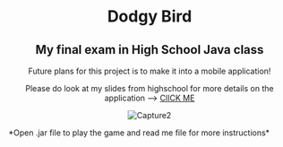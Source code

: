 <h1 align="center">Dodgy Bird</h1>
<h2 align="center">My final exam in High School Java class</h2>
<p align="center">Future plans for this project is to make it into a mobile application!<p>
<p align="center">Please do look at my slides from highschool for more details on the application --> <a target="_blank" href="https://docs.google.com/presentation/d/18_DRBSZp-fkrUF3mWKO0JYPM07JQOgltWuirazBuNCg/edit?usp=sharing">ClICK ME</a><p>
<p align="center">
   <img src="https://i.ibb.co/18BSVkz/Capture2.jpg" alt="Capture2"  />
</p>
<p>*Open .jar file to play the game and read me file for more instructions*</p>
